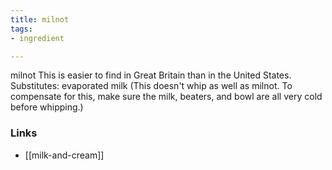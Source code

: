 ```yaml
---
title: milnot
tags:
- ingredient

---
```

milnot This is easier to find in Great Britain than in the United States. Substitutes: evaporated milk (This doesn't whip as well as milnot. To compensate for this, make sure the milk, beaters, and bowl are all very cold before whipping.)

### Links

* [[milk-and-cream]]
